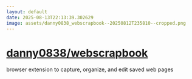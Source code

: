 ```yaml
---
layout: default
date: 2025-08-13T22:13:39.302629
image: assets/danny0838_webscrapbook--20250812T235810--cropped.png
---
```


# [danny0838/webscrapbook](https://github.com/danny0838/webscrapbook)

browser extension to capture, organize, and edit saved web pages
